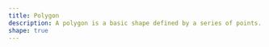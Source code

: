 ```yaml
---
title: Polygon
description: A polygon is a basic shape defined by a series of points.
shape: true
---
```

